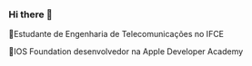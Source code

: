 ### Hi there 👋


🛜Estudante de Engenharia de Telecomunicações no IFCE

🍎IOS Foundation desenvolvedor na Apple Developer Academy
